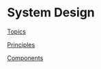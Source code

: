 # System Design

[Topics](System%20Design%2001693a6544794a7faf54d2ee02a361e4/Topics%20a13ec63e20b449e68ecb72b6620ac2d2.md)

[Principles](System%20Design%2001693a6544794a7faf54d2ee02a361e4/Principles%20ea20535ce1854f5687079d7a36cc885b.md)

[Components](System%20Design%2001693a6544794a7faf54d2ee02a361e4/Components%20a361bc89e1bc47aa9b5b0621f10f57ce.md)
